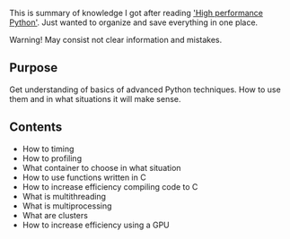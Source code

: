 This is summary of knowledge I got after reading ['High performance Python'](https://github.com/mynameisfiber/high_performance_python_2e). Just wanted to organize and save everything in one place.

Warning! May consist not clear information and mistakes. 

## Purpose
Get understanding of basics of advanced Python techniques. How to use them and in what situations it will make sense.

## Сontents
* How to timing
* How to profiling
* What container to choose in what situation
* How to use functions written in C
* How to increase efficiency compiling code to C
* What is multithreading
* What is multiprocessing
* What are clusters
* How to increase efficiency using a GPU

